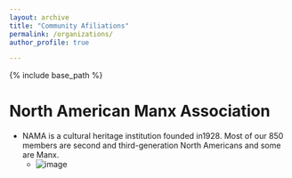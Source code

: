 ```yaml
---
layout: archive
title: "Community Afiliations"
permalink: /organizations/
author_profile: true

---
```


{% include base_path %}

North American Manx Association 
======
* NAMA is a cultural heritage institution founded in1928. Most of our 850 members are second and third-generation North Americans and some are Manx.
  * ![image](subalcain.github.io/images/nama.jpg)

